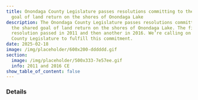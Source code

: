 ```yaml
---
title: Onondaga County Legislature passes resolutions committing to the shared
  goal of land return on the shores of Onondaga Lake
description: The Onondaga County Legislature passes resolutions committing to
  the shared goal of land return on the shores of Onondaga Lake. The first
  resolution passed in 2011 and then another in 2016. We’re calling on the
  County Legislature to fulfill this commitment.
date: 2025-02-18
image: /img/placeholder/600x200-dddddd.gif
section:
  image: /img/placeholder/500x333-7e57ee.gif
  info: 2011 and 2016 CE
show_table_of_content: false
---
```

### Details
